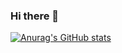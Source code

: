 ### Hi there 👋
[![Anurag's GitHub stats](https://github-readme-stats.vercel.app/api?username=guillaume-mbali)](https://github.com/guillaume-mbali/github-readme-stats)

<!--
**guillaume-mbali/guillaume-mbali** is a ✨ _special_ ✨ repository because its `README.md` (this file) appears on your GitHub profile.

Here are some ideas to get you started:

- 🔭 I’m currently working on ...
- 🌱 I’m currently learning ...
- 👯 I’m looking to collaborate on ...
- 🤔 I’m looking for help with ...
- 💬 Ask me about ...
- 📫 How to reach me: ...
- 😄 Pronouns: ...
- ⚡ Fun fact: ...
-->
